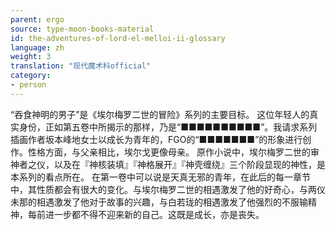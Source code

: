```yaml
---
parent: ergo
source: type-moon-books-material
id: the-adventures-of-lord-el-melloi-ii-glossary
language: zh
weight: 3
translation: "现代魔术科official"
category:
- person
---
```


“吞食神明的男子”是《埃尔梅罗二世的冒险》系列的主要目标。
这位年轻人的真实身份，正如第五卷中所揭示的那样，乃是“■■■■■■■■■■”。我请求系列插画作者坂本峰地女士以成长为青年的，FGO的“■■■■■■■”的形象进行创作。性格方面，与父亲相比，埃尔戈更像母亲。
原作小说中，埃尔梅罗二世的审神者之仪，以及在『神核装填』『神格展开』『神壳缠绕』三个阶段显现的神性，是本系列的看点所在。
在第一卷中可以说是天真无邪的青年，在此后的每一章节中，其性质都会有很大的变化。与埃尔梅罗二世的相遇激发了他的好奇心，与两仪未那的相遇激发了他对于故事的兴趣，与白若珑的相遇激发了他强烈的不服输精神，每前进一步都不得不迎来新的自己。这既是成长，亦是丧失。
